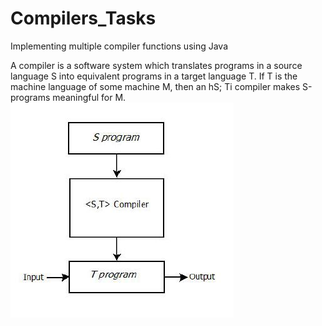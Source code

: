 # Compilers_Tasks
Implementing multiple compiler functions using Java

A compiler is a software system which translates programs in a
source language S into equivalent programs in a target language
T.
If T is the machine language of some machine M, then an hS; Ti
compiler makes S-programs meaningful for M.
![alt text](https://github.com/samar-fathallah/Compilers_Tasks/blob/main/image.JPG?raw=true)
